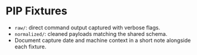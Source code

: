 # PIP Fixtures

- `raw/`: direct command output captured with verbose flags.
- `normalized/`: cleaned payloads matching the shared schema.
- Document capture date and machine context in a short note alongside each fixture.
